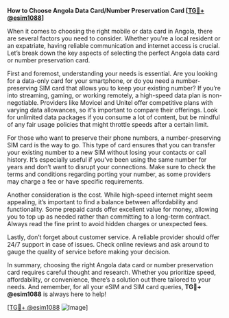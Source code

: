 **How to Choose Angola Data Card/Number Preservation Card [[TG💪+ @esim1088](https://t.me/s/esim1088)]**

When it comes to choosing the right mobile or data card in Angola, there are several factors you need to consider. Whether you're a local resident or an expatriate, having reliable communication and internet access is crucial. Let’s break down the key aspects of selecting the perfect Angola data card or number preservation card.

First and foremost, understanding your needs is essential. Are you looking for a data-only card for your smartphone, or do you need a number-preserving SIM card that allows you to keep your existing number? If you’re into streaming, gaming, or working remotely, a high-speed data plan is non-negotiable. Providers like Movicel and Unitel offer competitive plans with varying data allowances, so it's important to compare their offerings. Look for unlimited data packages if you consume a lot of content, but be mindful of any fair usage policies that might throttle speeds after a certain limit.

For those who want to preserve their phone numbers, a number-preserving SIM card is the way to go. This type of card ensures that you can transfer your existing number to a new SIM without losing your contacts or call history. It’s especially useful if you’ve been using the same number for years and don’t want to disrupt your connections. Make sure to check the terms and conditions regarding porting your number, as some providers may charge a fee or have specific requirements.

Another consideration is the cost. While high-speed internet might seem appealing, it’s important to find a balance between affordability and functionality. Some prepaid cards offer excellent value for money, allowing you to top up as needed rather than committing to a long-term contract. Always read the fine print to avoid hidden charges or unexpected fees.

Lastly, don’t forget about customer service. A reliable provider should offer 24/7 support in case of issues. Check online reviews and ask around to gauge the quality of service before making your decision.

In summary, choosing the right Angola data card or number preservation card requires careful thought and research. Whether you prioritize speed, affordability, or convenience, there’s a solution out there tailored to your needs. And remember, for all your eSIM and SIM card queries, **TG💪+ @esim1088** is always here to help! 

[[TG💪+ @esim1088](https://t.me/s/esim1088) ![Image](https://i.postimg.cc/Y0z9fWf4/image.png)]